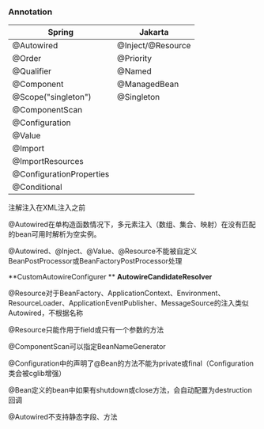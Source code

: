 ### Annotation

| Spring                   | Jakarta           |
| ------------------------ | ----------------- |
| @Autowired               | @Inject/@Resource |
| @Order                   | @Priority         |
| @Qualifier               | @Named            |
| @Component               | @ManagedBean      |
| @Scope("singleton")      | @Singleton        |
| @ComponentScan           |                   |
| @Configuration           |                   |
| @Value                   |                   |
| @Import                  |                   |
| @ImportResources         |                   |
| @ConfigurationProperties |                   |
| @Conditional             |                   |

注解注入在XML注入之前

@Autowired在单构造函数情况下，多元素注入（数组、集合、映射）在没有匹配的bean可用时解析为空实例。

@Autowired、@Inject、@Value、@Resource不能被自定义BeanPostProcessor或BeanFactoryPostProcessor处理

**CustomAutowireConfigurer **    **AutowireCandidateResolver**

@Resource对于BeanFactory、ApplicationContext、Environment、ResourceLoader、ApplicationEventPublisher、MessageSource的注入类似Autowired，不根据名称

@Resource只能作用于field或只有一个参数的方法

@ComponentScan可以指定BeanNameGenerator

@Configuration中的声明了@Bean的方法不能为private或final（Configuration类会被cglib增强）

@Bean定义的bean中如果有shutdown或close方法，会自动配置为destruction回调

@Autowired不支持静态字段、方法